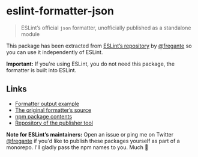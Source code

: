 # eslint-formatter-json

> ESLint’s official `json` formatter, unofficially published as a standalone module

This package has been extracted from [ESLint’s repository](https://github.com/eslint/eslint/tree/master/lib/cli-engine/formatters) by [@fregante](https://github.com/fregante) so you can use it independently of ESLint.

**Important:** If you're using ESLint, you do not need this package, the formatter is built into ESLint.

## Links

- [Formatter output example](https://eslint.org/docs/user-guide/formatters/#json)
- [The original formatter’s source](https://github.com/eslint/eslint/tree/master/lib/cli-engine/formatters/json.js)
- [npm package contents](https://www.unpkg.com/browse/eslint-formatter-json/)
- [Repository of the publisher tool](https://github.com/fregante/eslint-formatters)

**Note for ESLint’s maintainers:** Open an issue or ping me on Twitter [@fregante](https://twitter.com/fregante) if you'd like to publish these packages yourself as part of a monorepo. I'll gladly pass the npm names to you. Much 💚
